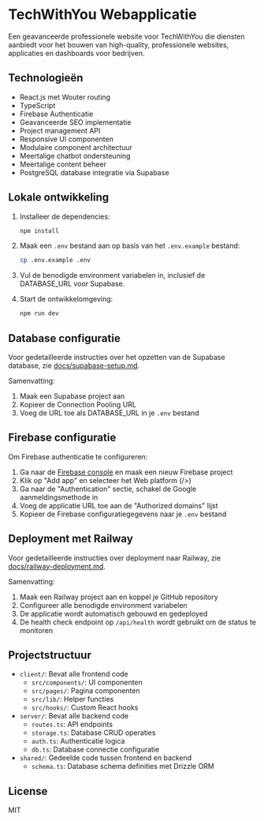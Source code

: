 # TechWithYou Webapplicatie

Een geavanceerde professionele website voor TechWithYou die diensten aanbiedt voor het bouwen van high-quality, professionele websites, applicaties en dashboards voor bedrijven.

## Technologieën

- React.js met Wouter routing
- TypeScript
- Firebase Authenticatie
- Geavanceerde SEO implementatie
- Project management API
- Responsive UI componenten
- Modulaire component architectuur
- Meertalige chatbot ondersteuning
- Meertalige content beheer
- PostgreSQL database integratie via Supabase

## Lokale ontwikkeling

1. Installeer de dependencies:
   ```bash
   npm install
   ```

2. Maak een `.env` bestand aan op basis van het `.env.example` bestand:
   ```bash
   cp .env.example .env
   ```

3. Vul de benodigde environment variabelen in, inclusief de DATABASE_URL voor Supabase.

4. Start de ontwikkelomgeving:
   ```bash
   npm run dev
   ```

## Database configuratie

Voor gedetailleerde instructies over het opzetten van de Supabase database, zie [docs/supabase-setup.md](docs/supabase-setup.md).

Samenvatting:
1. Maak een Supabase project aan
2. Kopieer de Connection Pooling URL
3. Voeg de URL toe als DATABASE_URL in je `.env` bestand

## Firebase configuratie

Om Firebase authenticatie te configureren:

1. Ga naar de [Firebase console](https://console.firebase.google.com/) en maak een nieuw Firebase project
2. Klik op "Add app" en selecteer het Web platform (/>)
3. Ga naar de "Authentication" sectie, schakel de Google aanmeldingsmethode in
4. Voeg de applicatie URL toe aan de "Authorized domains" lijst
5. Kopieer de Firebase configuratiegegevens naar je `.env` bestand

## Deployment met Railway

Voor gedetailleerde instructies over deployment naar Railway, zie [docs/railway-deployment.md](docs/railway-deployment.md).

Samenvatting:
1. Maak een Railway project aan en koppel je GitHub repository
2. Configureer alle benodigde environment variabelen
3. De applicatie wordt automatisch gebouwd en gedeployed
4. De health check endpoint op `/api/health` wordt gebruikt om de status te monitoren

## Projectstructuur

- `client/`: Bevat alle frontend code
  - `src/components/`: UI componenten
  - `src/pages/`: Pagina componenten
  - `src/lib/`: Helper functies
  - `src/hooks/`: Custom React hooks
- `server/`: Bevat alle backend code
  - `routes.ts`: API endpoints
  - `storage.ts`: Database CRUD operaties
  - `auth.ts`: Authenticatie logica
  - `db.ts`: Database connectie configuratie
- `shared/`: Gedeelde code tussen frontend en backend
  - `schema.ts`: Database schema definities met Drizzle ORM

## License

MIT